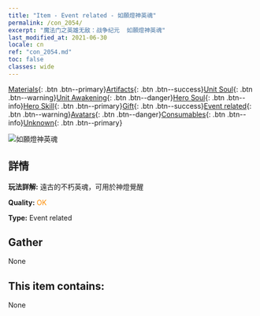 ```yaml
---
title: "Item - Event related - 如願燈神英魂"
permalink: /con_2054/
excerpt: "魔法门之英雄无敌：战争纪元  如願燈神英魂"
last_modified_at: 2021-06-30
locale: cn
ref: "con_2054.md"
toc: false
classes: wide
---
```

 [Materials](/ItemsCN/){: .btn .btn--primary}[Artifacts](/ItemsCN/Artifacts/){: .btn .btn--success}[Unit Soul](/ItemsCN/UnitSoul/){: .btn .btn--warning}[Unit Awakening](/ItemsCN/UnitAwakening/){: .btn .btn--danger}[Hero Soul](/ItemsCN/HeroSoul/){: .btn .btn--info}[Hero Skill](/ItemsCN/HeroSkill/){: .btn .btn--primary}[Gift](/ItemsCN/Gift/){: .btn .btn--success}[Event related](/ItemsCN/Events/){: .btn .btn--warning}[Avatars](/ItemsCN/Avatars/){: .btn .btn--danger}[Consumables](/ItemsCN/Consumables/){: .btn .btn--info}[Unknown](/ItemsCN/Unknown/){: .btn .btn--primary}

 ![如願燈神英魂](/images/t/juexing_605.jpg)

## 詳情
 **玩法詳解:** 遠古的不朽英魂，可用於神燈覺醒

 **Quality:** <span style="color: #FF8C00">OK</span>

 **Type:** Event related

## Gather

  None

## This item contains:

  None

